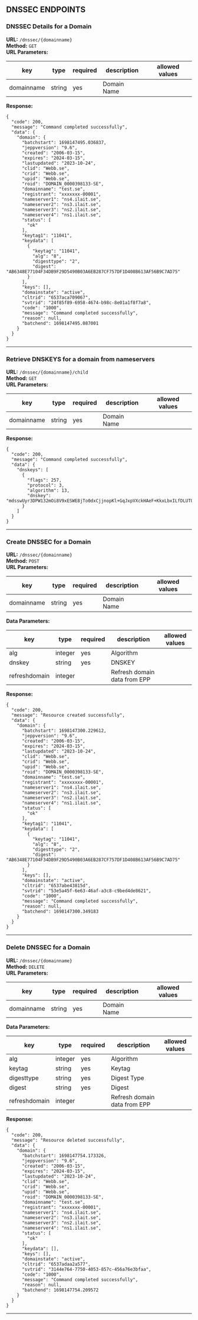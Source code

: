 ## DNSSEC ENDPOINTS

### DNSSEC Details for a Domain
**URL:** `/dnssec/{domainname}`  
**Method:** `GET`  
**URL Parameters:**

| key | type | required | description | allowed values |
|-----|------|----------|-------------|----------------|
|domainname|string|yes|Domain Name||

**Response:**
```
{
  "code": 200,
  "message": "Command completed successfully",
  "data": {
    "domain": {
      "batchstart": 1698147495.036837,
      "jeppversion": "9.6",
      "created": "2006-03-15",
      "expires": "2024-03-15",
      "lastupdated": "2023-10-24",
      "clid": "Webb.se",
      "crid": "Webb.se",
      "upid": "Webb.se",
      "roid": "DOMAIN_0000398133-SE",
      "domainname": "test.se",
      "registrant": "xxxxxxx-00001",
      "nameserver1": "ns4.ilait.se",
      "nameserver2": "ns3.ilait.se",
      "nameserver3": "ns2.ilait.se",
      "nameserver4": "ns1.ilait.se",
      "status": [
        "ok"
      ],
      "keytag1": "11041",
      "keydata": [
        {
          "keytag": "11041",
          "alg": "8",
          "digesttype": "2",
          "digest": "AB6348E77104F34DB9F29D5490B03A6EB287CF757DF1D408B613AF56B9C7AD75"
        }
      ],
      "keys": [],
      "domainstate": "active",
      "cltrid": "6537aca709067",
      "svtrid": "24f85f89-6958-4674-b98c-8e01a1f8f7a8",
      "code": "1000",
      "message": "Command completed successfully",
      "reason": null,
      "batchend": 1698147495.087001
    }
  }
}
```

---

### Retrieve DNSKEYS for a domain from nameservers
**URL:** `/dnssec/{domainname}/child`  
**Method:** `GET`  
**URL Parameters:**

| key | type | required | description | allowed values |
|-----|------|----------|-------------|----------------|
|domainname|string|yes|Domain Name||


**Response:**
```
{
  "code": 200,
  "message": "Command completed successfully",
  "data": {
    "dnskeys": [
      {
        "flags": 257,
        "protocol": 3,
        "algorithm": 13,
        "dnskey": "mdsswUyr3DPW132mOi8V9xESWE8jTo0dxCjjnopKl+GqJxpVXckHAeF+KkxLbxILfDLUT0rAK9iUzy1L53eKGQ=="
      }
    ]
  }
}
```

---

### Create DNSSEC for a Domain
**URL:** `/dnssec/{domainname}`  
**Method:** `POST`  
**URL Parameters:**

| key | type | required | description | allowed values |
|-----|------|----------|-------------|----------------|
|domainname|string|yes|Domain Name||

**Data Parameters:**

| key | type | required | description | allowed values |
|-----|------|----------|-------------|----------------|
|alg|integer|yes|Algorithm||
|dnskey|string|yes|DNSKEY||
|refreshdomain|integer||Refresh domain data from EPP||

**Response:**
```
{
  "code": 200,
  "message": "Resource created successfully",
  "data": {
    "domain": {
      "batchstart": 1698147300.229612,
      "jeppversion": "9.6",
      "created": "2006-03-15",
      "expires": "2024-03-15",
      "lastupdated": "2023-10-24",
      "clid": "Webb.se",
      "crid": "Webb.se",
      "upid": "Webb.se",
      "roid": "DOMAIN_0000398133-SE",
      "domainname": "test.se",
      "registrant": "xxxxxxxx-00001",
      "nameserver1": "ns4.ilait.se",
      "nameserver2": "ns3.ilait.se",
      "nameserver3": "ns2.ilait.se",
      "nameserver4": "ns1.ilait.se",
      "status": [
        "ok"
      ],
      "keytag1": "11041",
      "keydata": [
        {
          "keytag": "11041",
          "alg": "8",
          "digesttype": "2",
          "digest": "AB6348E77104F34DB9F29D5490B03A6EB287CF757DF1D408B613AF56B9C7AD75"
        }
      ],
      "keys": [],
      "domainstate": "active",
      "cltrid": "6537abe43815d",
      "svtrid": "53e5a45f-6e63-46af-a3c8-c9bed4de8621",
      "code": "1000",
      "message": "Command completed successfully",
      "reason": null,
      "batchend": 1698147300.349183
    }
  }
}
```

---

### Delete DNSSEC for a Domain
**URL:** `/dnssec/{domainname}`  
**Method:** `DELETE`  
**URL Parameters:**

| key | type | required | description | allowed values |
|-----|------|----------|-------------|----------------|
|domainname|string|yes|Domain Name||

**Data Parameters:**

| key | type | required | description | allowed values |
|-----|------|----------|-------------|----------------|
|alg|integer|yes|Algorithm||
|keytag|string|yes|Keytag||
|digesttype|string|yes|Digest Type||
|digest|string|yes|Digest||
|refreshdomain|integer||Refresh domain data from EPP||


**Response:**
```
{
  "code": 200,
  "message": "Resource deleted successfully",
  "data": {
    "domain": {
      "batchstart": 1698147754.173326,
      "jeppversion": "9.6",
      "created": "2006-03-15",
      "expires": "2024-03-15",
      "lastupdated": "2023-10-24",
      "clid": "Webb.se",
      "crid": "Webb.se",
      "upid": "Webb.se",
      "roid": "DOMAIN_0000398133-SE",
      "domainname": "test.se",
      "registrant": "xxxxxxx-00001",
      "nameserver1": "ns4.ilait.se",
      "nameserver2": "ns3.ilait.se",
      "nameserver3": "ns2.ilait.se",
      "nameserver4": "ns1.ilait.se",
      "status": [
        "ok"
      ],
      "keydata": [],
      "keys": [],
      "domainstate": "active",
      "cltrid": "6537adaa2a577",
      "svtrid": "3144e764-7750-4053-857c-456a76e3bfaa",
      "code": "1000",
      "message": "Command completed successfully",
      "reason": null,
      "batchend": 1698147754.209572
    }
  }
}
```
---

